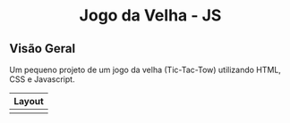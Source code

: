 <h1 align="center">
Jogo da Velha - JS
</h1>

## Visão Geral

Um pequeno projeto de um jogo da velha (Tic-Tac-Tow) utilizando HTML, CSS e Javascript. 

| Layout  |
| --------------- |
|  <img src=""> |


